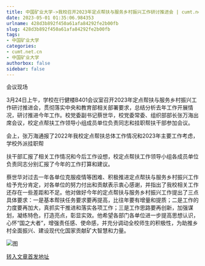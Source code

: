 ```yaml
---
title: 中国矿业大学->我校召开2023年定点帮扶与服务乡村振兴工作研讨推进会 | cumt.net.cn
date: 2023-05-01 01:35:06.984353
urlname: 428d3b892f450a61afa84292fe2b00fb
slug: 428d3b892f450a61afa84292fe2b00fb
tags: 
- 中国矿业大学
categories:
- cumt.net.cn
- 中国矿业大学
authorbox: false
sidebar: false
---
```

会议现场

3月24日上午，学校在行健楼B401会议室召开2023年定点帮扶与服务乡村振兴工作研讨推进会，贯彻落实中央和教育部相关部署要求，总结分析去年工作开展情况，研讨推进今年工作。校党委副书记蔡世华，校党委常委、组织部部长张万海出席会议，校定点帮扶工作领导小组成员单位负责同志和挂职帮扶干部参加会议。

会上，张万海通报了2022年我校定点帮扶总体工作情况和2023年主要工作考虑，学校外派挂职帮
<!--more-->
扶干部汇报了相关工作情况和今后工作设想，校定点帮扶工作领导小组各成员单位负责同志分别汇报了今年的工作打算和建议。

蔡世华对过去一年各单位克服疫情等困难、积极推进定点帮扶与服务乡村振兴工作给予充分肯定，对各单位的努力付出和贡献表示衷心感谢，并指出了我校相关工作还存在一些差距和不足。他对做好今年的定点帮扶与服务乡村振兴工作提出了三点具体要求：一是基本帮扶任务要求要再提高，比往年要有增量和提质；二是工作的力度要再加大，真抓实干推进和落实各项工作；三是工作思路要再创新，加强谋划，凝练特色，打造亮点，彰显实效。他希望各部门各单位进一步提高思想认识，心怀“国之大者”，增强责任感、使命感，并充分调动全校师生的积极性，为助推乡村全面振兴、建设现代化国家贡献矿大智慧和力量。

![图](https://xwzx.cumt.edu.cn/_upload/article/images/d8/0a/2baad92c42878d6ea7c366982063/68869b41-8952-4d2b-802f-56f49eab4c4c.jpg)

[转入文章首发地址](https://xwzx.cumt.edu.cn/d7/9a/c523a645018/page.htm)